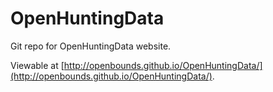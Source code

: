 # OpenHuntingData

Git repo for OpenHuntingData website.

Viewable at [http://openbounds.github.io/OpenHuntingData/](http://openbounds.github.io/OpenHuntingData/).
